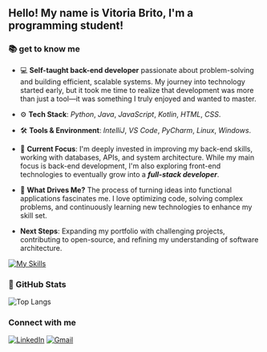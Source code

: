 <h2 align="left"> Hello! My name is Vitoria Brito, I'm a programming student!</h2>

### 📚 get to know me

- 💻 **Self-taught back-end developer** passionate about problem-solving and building efficient, scalable systems. My journey into technology started early, but it took me time to realize that development was more than just a tool—it was something I truly enjoyed and wanted to master.

- ⚙️ **Tech Stack**: *Python*, *Java*, *JavaScript*, *Kotlin*, *HTML*, *CSS*.
- 🛠 **Tools & Environment**: *IntelliJ*, *VS Code*, *PyCharm*, *Linux*, *Windows*.

- 🌱 **Current Focus**: I'm deeply invested in improving my back-end skills, working with databases, APIs, and system architecture. While my main focus is back-end development, I'm also exploring front-end technologies to eventually grow into a ***full-stack developer***.

- 📌 **What Drives Me?** The process of turning ideas into functional applications fascinates me. I love optimizing code, solving complex problems, and continuously learning new technologies to enhance my skill set.

- **Next Steps**: Expanding my portfolio with challenging projects, contributing to open-source, and refining my understanding of software architecture.

[![My Skills](https://skillicons.dev/icons?i=java,kotlin,py,git,html,css,windows,linux,pycharm,vscode&theme=light)](https://skillicons.dev)

### 🌟 GitHub Stats

![Top Langs](https://github-readme-stats-git-masterrstaa-rickstaa.vercel.app/api/top-langs/?username=vislec&layout=compact&bg_color=000&border_color=30A3DC&title_color=E94D5F&text_color=FFF)

### Connect with me
[![LinkedIn](https://img.shields.io/badge/LinkedIn-5cb8ff?style=for-the-badge&logo=linkedin&logoColor=white)](https://www.linkedin.com/in/vitoria-b-azeredo/)
[![Gmail](https://img.shields.io/badge/Gmail-5cb8ff?style=for-the-badge&logo=gmail&logoColor=white)](mailto:evitoriabritoaz@gmail.com)
